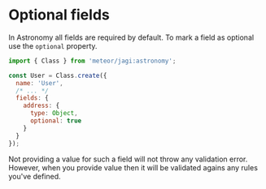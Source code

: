# Optional fields

In Astronomy all fields are required by default. To mark a field as optional use the `optional` property.

```js
import { Class } from 'meteor/jagi:astronomy';

const User = Class.create({
  name: 'User',
  /* ... */
  fields: {
    address: {
      type: Object,
      optional: true
    }
  }
});
```

Not providing a value for such a field will not throw any validation error. However, when you provide value then it will be validated agains any rules you've defined.